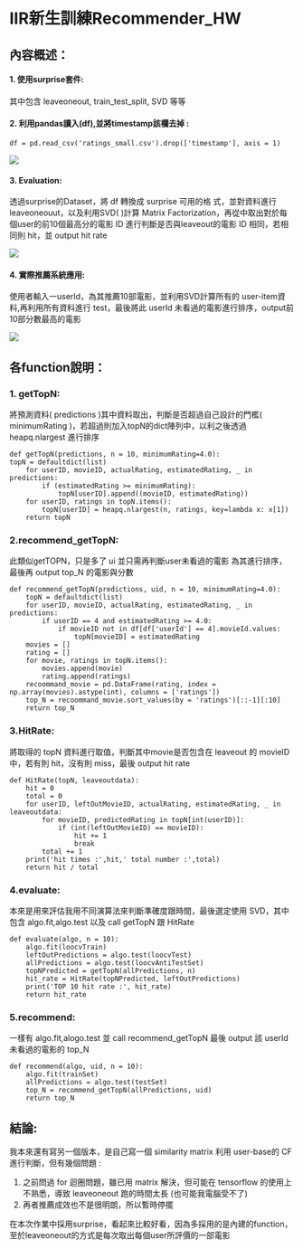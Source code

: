 # IIR新生訓練Recommender_HW
## 內容概述：
#### 1. 使用surprise套件:
   其中包含 leaveoneout, train_test_split, SVD 等等
#### 2. 利用pandas讀入(df),並將timestamp該欄去掉 : 
    df = pd.read_csv('ratings_small.csv').drop(['timestamp'], axis = 1)
   ![](https://i.imgur.com/cKB18Np.png)
#### 3. Evaluation:
透過surprise的Dataset，將 df 轉換成 surprise 可用的格      式，並對資料進行leaveoneouut，以及利用SVD( )計算 Matrix Factorization，再從中取出對於每個user的前10個最高分的電影 ID 進行判斷是否與leaveout的電影 ID 相同，若相同則 hit，並 output hit rate

![](https://i.imgur.com/1YmakZ0.png)

#### 4. 實際推薦系統應用:
   使用者輸入一userId，為其推薦10部電影，並利用SVD計算所有的    user-item資料,再利用所有資料進行 test，最後將此 userId 未看過的電影進行排序，output前10部分數最高的電影
   
![](https://i.imgur.com/kNHjDPz.png)

## 各function說明：

### 1. getTopN:
將預測資料( predictions )其中資料取出，判斷是否超過自己設計的門檻( minimumRating )，若超過則加入topN的dict陣列中，以利之後透過 heapq.nlargest 進行排序

```
def getTopN(predictions, n = 10, minimumRating=4.0):
topN = defaultdict(list)
    for userID, movieID, actualRating, estimatedRating, _ in predictions:
        if (estimatedRating >= minimumRating):
            topN[userID].append((movieID, estimatedRating))
    for userID, ratings in topN.items():
        topN[userID] = heapq.nlargest(n, ratings, key=lambda x: x[1])
    return topN
```
    

### 2.recommend_getTopN:
此類似getTOPN，只是多了 ui 並只需再判斷user未看過的電影
為其進行排序，最後再 output top_N 的電影與分數
```
def recommend_getTopN(predictions, uid, n = 10, minimumRating=4.0):
    topN = defaultdict(list)
    for userID, movieID, actualRating, estimatedRating, _ in predictions:
        if userID == 4 and estimatedRating >= 4.0:
            if movieID not in df[df['userId'] == 4].movieId.values:
                topN[movieID] = estimatedRating
    movies = []
    rating = []
    for movie, ratings in topN.items():
        movies.append(movie)
        rating.append(ratings)
    recoommand_movie = pd.DataFrame(rating, index = np.array(movies).astype(int), columns = ['ratings'])
    top_N = recoommand_movie.sort_values(by = 'ratings')[::-1][:10]
    return top_N
```


### 3.HitRate:
將取得的 topN 資料進行取值，判斷其中movie是否包含在 leaveout 的 movieID 中，若有則 hit，沒有則 miss，最後 output hit rate
```
def HitRate(topN, leaveoutdata):
    hit = 0
    total = 0
    for userID, leftOutMovieID, actualRating, estimatedRating, _ in leaveoutdata:
        for movieID, predictedRating in topN[int(userID)]:
            if (int(leftOutMovieID) == movieID):
                hit += 1
                break
        total += 1
    print('hit times :',hit,' total number :',total)
    return hit / total
```

### 4.evaluate:
本來是用來評估我用不同演算法來判斷準確度跟時間，最後選定使用 SVD，其中包含 algo.fit,algo.test 以及 call getTopN 跟 HitRate
```
def evaluate(algo, n = 10):
    algo.fit(loocvTrain)
    leftOutPredictions = algo.test(loocvTest)
    allPredictions = algo.test(loocvAntiTestSet)
    topNPredicted = getTopN(allPredictions, n)
    hit_rate = HitRate(topNPredicted, leftOutPredictions)
    print('TOP 10 hit rate :', hit_rate)
    return hit_rate
```

### 5.recommend:
一樣有 algo.fit,alogo.test 並 call recommend_getTopN 
最後 output 該 userId 未看過的電影的 top_N

```
def recommend(algo, uid, n = 10):
    algo.fit(trainSet)
    allPredictions = algo.test(testSet)
    top_N = recommend_getTopN(allPredictions, uid)
    return top_N
```

## 結論:
我本來還有寫另一個版本，是自己寫一個 similarity matrix
利用 user-base的 CF 進行判斷，但有幾個問題 : 
1. 之前問過 for 迴圈問題，雖已用 matrix 解決，但可能在 tensorflow 的使用上不熟悉，導致 leaveoneout 跑的時間太長 (也可能我電腦受不了)
2. 再者推薦成效也不是很明朗，所以暫時停擺

在本次作業中採用surprise，看起來比較好看，因為多採用的是內建的function，至於leaveoneout的方式是每次取出每個user所評價的一部電影
